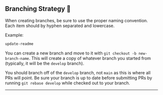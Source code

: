 ## Branching Strategy 🌲

When creating branches, be sure to use the proper naming convention. Each item should by hyphen separated and lowercase.

Example:

```txt
update-readme
```

You can create a new branch and move to it with `git checkout -b new-branch-name`. This will create a copy of whatever branch you started from (typically, it will be the `develop` branch).

You should branch off of the `develop` branch, not `main` as this is where all PRs will point. Be sure your branch is up to date before submitting PRs by running `git rebase develop` while checked out to your branch.

---
